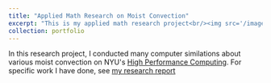 ```yaml
---
title: "Applied Math Research on Moist Convection"
excerpt: "This is my applied math research project<br/><img src='/images/poster_mb.png'><br/><img src='/images/poster_lqw.png'>"
collection: portfolio
---
```


In this research project, I conducted many computer similations about various moist convection on NYU's [High Performance Computing](https://sites.google.com/nyu.edu/nyu-hpc/home). For specific work I have done, see [my research report](../../files/INDE_report-2.pdf)
